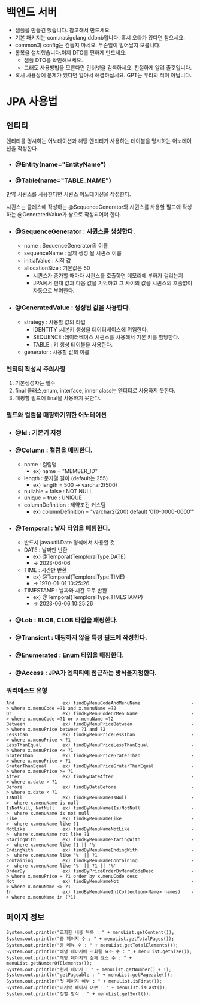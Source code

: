 # 백엔드 서버

- 샘플을 만들긴 했습니다. 참고해서 만드세요
- 기본 패키지는 com.nasigolang.ddbnb입니다. 혹시 오타가 있다면 참으세요.
- common과 config는 건들지 마세요. 무슨일이 일어날지 모릅니다.
- 롬복을 설치했습니다.이제 DTO를 편하게 만드세요.
    - 샘플 DTO를 확인해보세요.
    - 그래도 사용방법을 모른다면 인터넷을 검색하세요. 친절하게 알려 줄것입니다.
- 혹시 사용상에 문제가 있다면 알아서 해결하십시요. GPT는 우리의 적이 아닙니다.

# JPA 사용법

## 엔티티

엔티티를 명시하는 어노테이션과 해당 엔티티가 사용하는 테이블을 명시하는 어노테이션을 작성한다.

- ### @Entity(name="EntityName")
- ### @Table(name="TABLE_NAME")

만약 시퀸스를 사용한다면 시퀸스 어노테이션을 작성한다.

시퀸스는 클레스에 작성하는 @SequenceGenerator와 시퀸스를 사용할 필드에 작성하는 @GeneratedValue가 쌍으로 작성되어야 한다.

- ### @SequenceGenerator : 시퀸스를 생성한다.
    - name : SequenceGenerator의 이름
    - sequenceName : 실제 생성 될 시퀸스 이름
    - initialValue : 시작 값
    - allocationSize : 기본값은 50
        - 시퀸스가 증가할 때마다 시퀸스를 호출하면 메모리에 부하가 걸리는지
        - JPA에서 현재 값과 다음 값을 기억하고 그 사이의 값을 시퀸스의 호출없이 자동으로 부여한다.

- ### @GeneratedValue : 생성된 값을 사용한다.
    - strategy : 사용할 값의 타입
        - IDENTITY :시본키 생성을 데이터베이스에 위임한다.
        - SEQUENCE :데이터베이스 시퀸스를 사용해서 기본 키를 할당한다.
        - TABLE : 키 생성 테이블을 사용한다.
    - generator : 사용할 값의 이름

### 엔티티 작성시 주의사항

1. 기본생성자는 필수
2. final 클래스,enum, interface, inner class는 엔티티로 사용하지 못한다.
3. 매핑할 필드에 final을 사용하지 못한다.

### 필드와 컬럼을 매핑하기위한 어노테이션

- ### @Id : 기본키 지정
- ### @Column : 컬럼을 매핑한다.
    - name : 컬럼명
        - ex) name = "MEMBER_ID"
    - length : 문자열 길이 (default는 255)
        - ex) length = 500 -> varchar2(500)
    - nullable = false : NOT NULL
    - unique = true : UNIQUE
    - columnDefinition : 제약조건 커스텀
        - ex) columnDefinition = "varchar2(200) default '010-0000-0000'"

- ### @Temporal : 날짜 타입을 매핑한다.
    - 반드시 java.util.Date 형식에서 사용할 것
    - DATE : 날짜만 반환
        - ex) @Temporal(TemploralType.DATE)
        - ->  2023-06-06
    - TIME : 시간만 반환
        - ex) @Temporal(TemploralType.TIME)
        - ->  1970-01-01 10:25:26
    - TIMESTAMP : 날짜와 시간 모두 반환
        - ex) @Temporal(TemploralType.TIMESTAMP)
        - ->  2023-06-06 10:25:26

- ### @Lob : BLOB, CLOB 타입을 패핑한다.
- ### @Transient : 매핑하지 않을 특정 필드에 작성한다.
- ### @Enumerated : Enum 타입을 매핑한다.
- ### @Access : JPA가 엔티티에 접근하는 방식을지정한다.

### 쿼리메소드 유형

    And                  ex) findByMenuCodeAndMenuName                   -> where x.menuCode =?1 and x.menuName =?2
    Or                   ex) findByMenuCodeOrMenuName                    -> where x.menuCode =?1 or x.menuName =?2
    Between              ex) findByMenuPriceBetween                      -> where x.menuPrice between ?1 and ?2
    LessThan             ex) findByMenuPriceLessThan                     -> where x.menuPrice < ?1
    LessThanEqual        ex) findByMenuPriceLessThanEqual                -> where x.menuPrice <= ?1
    GraterThan           ex) findByMenuPriceGraterThan                   -> where x.menuPrice > ?1
    GraterThanEqual      ex) findByMenuPriceGraterThanEqual              -> where x.menuPrice >= ?1
    After                ex) findByDateAfter                             -> where x.date > ?1
    Before               ex) findByDateBefore                            -> where x.date < ?1
    IsNUll               ex) findByMenuNameIsNull                        ->  where x.menuName is null
    IsNotNull, NotNull   ex) findByMenuName(Is)NotNull                   ->  where x.menuName is not null
    Like                 ex) findByMenuNameLike                          ->  where x.menuName like ?1
    NotLike              ex) findByMenuNameNotLike                       ->  where x.menuName not like ?1
    StaringWith          ex) findByMenuNameStaringWith                   ->  where x.menuName like ?1 || '%'
    EndingWith           ex) findByMenuNameEndingWith                    ->  where x.menuName like '%' || ?1
    Containing           ex) findByMenuNameContaining                    ->  where x.menuName like '%' || ?1 || '%'
    OrderBy              ex) findByPriceOrderByMenuCodeDesc              -> where x.menuPrice = ?1 order by x.menuCode desc
    Not                  ex) findByMenuNameNot                           -> where x.menuName <> ?1
    In                   ex) findByMenuNameIn(Collection<Name> names)    -> where x.menuName in (?1)

## 페이지 정보

    System.out.println("조회한 내용 목록 : " + menuList.getContent());
    System.out.println("총 페이지 수 : " + menuList.getTotalPages());
    System.out.println("총 메뉴 수 : " + menuList.getTotalElements());
    System.out.println("해댕 페이지에 조회될 요소 수 : " + menuList.getSize());
    System.out.println("해당 페이지의 실제 요소 수 : " + menuList.getNumberOfElements());
    System.out.println("현재 페이지 : " + menuList.getNumber() + 1);
    System.out.println("getPageable : " + menuList.getPageable());
    System.out.println("첫 페이지 여부 : " + menuList.isFirst());
    System.out.println("마지막 페이지 여부 : " + menuList.isLast());
    System.out.println("정렬 방식 : " + menuList.getSort());